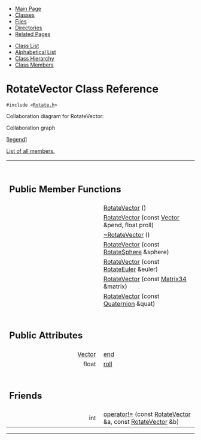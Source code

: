 <div class="tabs">

- [Main Page](index.md)
- <span id="current">[Classes](annotated.md)</span>
- [Files](files.md)
- [Directories](dirs.md)
- [Related Pages](pages.md)

</div>

<div class="tabs">

- [Class List](annotated.md)
- [Alphabetical List](classes.md)
- [Class Hierarchy](hierarchy.md)
- [Class Members](functions.md)

</div>

# RotateVector Class Reference

`#include <`<a href="Rotate_8h-source.md" class="el"><code>Rotate.h</code></a>`>`

Collaboration diagram for RotateVector:

<span class="image placeholder" original-image-src="classRotateVector__coll__graph.gif" original-image-title="" border="0" usemap="#RotateVector__coll__map">Collaboration graph</span>

\[[legend](graph_legend.md)\]

[List of all members.](classRotateVector-members.md)

<table data-border="0" data-cellpadding="0" data-cellspacing="0">
<colgroup>
<col style="width: 50%" />
<col style="width: 50%" />
</colgroup>
<tbody>
<tr>
<td></td>
<td></td>
</tr>
<tr>
<td colspan="2"><br />
&#10;<h2 id="public-member-functions">Public Member Functions</h2></td>
</tr>
<tr>
<td class="memItemLeft" style="text-align: right;" data-nowrap="" data-valign="top"> </td>
<td class="memItemRight" data-valign="bottom"><a href="classRotateVector.md#73f344923374ccb486d779f1ddbe64f5" class="el">RotateVector</a> ()</td>
</tr>
<tr>
<td class="memItemLeft" style="text-align: right;" data-nowrap="" data-valign="top"> </td>
<td class="memItemRight" data-valign="bottom"><a href="classRotateVector.md#9bad6771ebe76c1727a0f88d3255fd9e" class="el">RotateVector</a> (const <a href="classVector.md" class="el">Vector</a> &amp;pend, float proll)</td>
</tr>
<tr>
<td class="memItemLeft" style="text-align: right;" data-nowrap="" data-valign="top"> </td>
<td class="memItemRight" data-valign="bottom"><a href="classRotateVector.md#a873369a881d4ce650af0612c169f486" class="el">~RotateVector</a> ()</td>
</tr>
<tr>
<td class="memItemLeft" style="text-align: right;" data-nowrap="" data-valign="top"> </td>
<td class="memItemRight" data-valign="bottom"><a href="classRotateVector.md#dab3c1433f735fee4b0cce526600af56" class="el">RotateVector</a> (const <a href="classRotateSphere.md" class="el">RotateSphere</a> &amp;sphere)</td>
</tr>
<tr>
<td class="memItemLeft" style="text-align: right;" data-nowrap="" data-valign="top"> </td>
<td class="memItemRight" data-valign="bottom"><a href="classRotateVector.md#b6bc287a10b20b9415c7733db3ab0c11" class="el">RotateVector</a> (const <a href="classRotateEuler.md" class="el">RotateEuler</a> &amp;euler)</td>
</tr>
<tr>
<td class="memItemLeft" style="text-align: right;" data-nowrap="" data-valign="top"> </td>
<td class="memItemRight" data-valign="bottom"><a href="classRotateVector.md#e37a1bd5c7eba0b8bc9e1a55bb3b9bb7" class="el">RotateVector</a> (const <a href="classMatrix34.md" class="el">Matrix34</a> &amp;matrix)</td>
</tr>
<tr>
<td class="memItemLeft" style="text-align: right;" data-nowrap="" data-valign="top"> </td>
<td class="memItemRight" data-valign="bottom"><a href="classRotateVector.md#ae5b646449ff82ef82bcabe12a97bde6" class="el">RotateVector</a> (const <a href="classQuaternion.md" class="el">Quaternion</a> &amp;quat)</td>
</tr>
<tr>
<td colspan="2"><br />
&#10;<h2 id="public-attributes">Public Attributes</h2></td>
</tr>
<tr>
<td class="memItemLeft" style="text-align: right;" data-nowrap="" data-valign="top"><a href="classVector.md" class="el">Vector</a> </td>
<td class="memItemRight" data-valign="bottom"><a href="classRotateVector.md#7f021a1415b86f2d013b2618fb31ae53" class="el">end</a></td>
</tr>
<tr>
<td class="memItemLeft" style="text-align: right;" data-nowrap="" data-valign="top">float </td>
<td class="memItemRight" data-valign="bottom"><a href="classRotateVector.md#b6a5d96a4e99b63723ab54ddb471baad" class="el">roll</a></td>
</tr>
<tr>
<td colspan="2"><br />
&#10;<h2 id="friends">Friends</h2></td>
</tr>
<tr>
<td class="memItemLeft" style="text-align: right;" data-nowrap="" data-valign="top">int </td>
<td class="memItemRight" data-valign="bottom"><a href="classRotateVector.md#aeb8a3493816fe715d7415f20aa0c33c" class="el">operator!=</a> (const <a href="classRotateVector.md" class="el">RotateVector</a> &amp;a, const <a href="classRotateVector.md" class="el">RotateVector</a> &amp;b)</td>
</tr>
</tbody>
</table>

------------------------------------------------------------------------

<span id="_details"></span>

